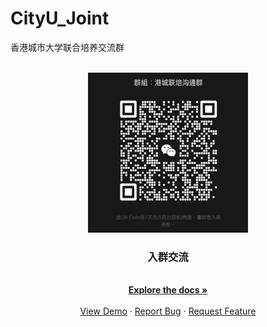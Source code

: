 # CityU_Joint
香港城市大学联合培养交流群
<!-- PROJECT LOGO -->
<br />
<div align="center">
  <a href="https://github.com">
    <img src="image2.jpg" alt="Logo" width="256" height="256">
  </a>

  <h3 align="center">入群交流</h3>

  <p align="center">
    <br />
    <a href="https://github.com/"><strong>Explore the docs »</strong></a>
    <br />
    <br />
    <a href="https://github.com/">View Demo</a>
    ·
    <a href="https://github.com/issues">Report Bug</a>
    ·
    <a href="https://github.com/issues">Request Feature</a>
  </p>
</div>
